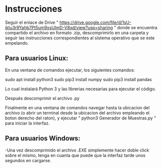   # Instrucciones
  
  Seguir el enlace de Drive " https://drive.google.com/file/d/1sU-iktu3r9Yahb7Pt5um9xsUImD-V8xd/view?usp=sharing " donde se encuentra compartido el archivo en formato .zip,   descomprimirlo en una carpeta y seguir las instrucciones correspondientes al sistema operativo que se este empelando.


## Para usuarios Linux:

En una ventana de comandos ejecutar, los siguientes comandos:

sudo apt install python3
sudo pip3 install numpy
sudo pip3 install  pandas

Lo cual instalará Python 3 y las librerias necesarias para ejecutar el código.

Después descomprimir el archivo .py

Finalmente en una ventana de comandos navegar hasta la ubicacion del archivo (o abrir un terminal desde la ubicacion del archivo empleando el boton derecho del raton),
y ejecutar " python3 Generador de Muestras.py " para iniciar la interfaz.


## Para usuarios Windows:

-Una vez descomprimido el archivo .EXE simplemente hacer doble click sobre el mismo, tenga en cuanta que puede que la interfaz tarde unos segundos en cargarse.

